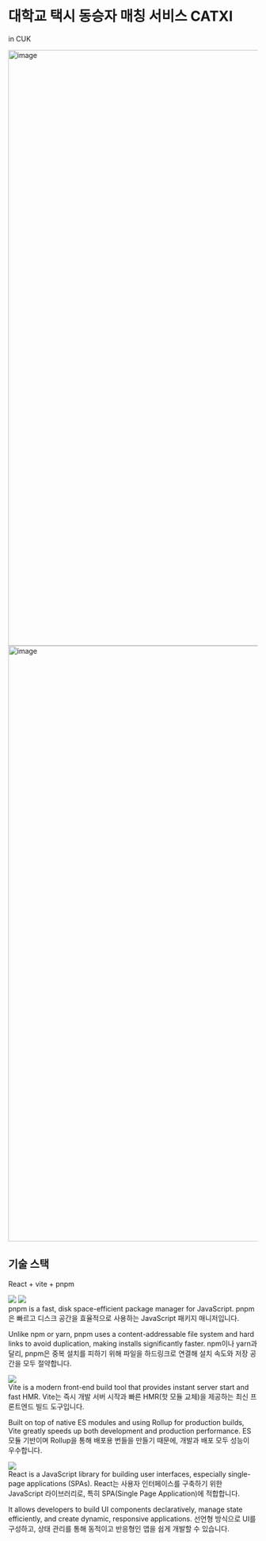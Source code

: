 # 대학교 택시 동승자 매칭 서비스 CATXI
in CUK

<img width="2000" height="1200" alt="image" src="https://github.com/user-attachments/assets/dcc67717-3651-4582-86cf-e09a91724ffa" />

<img width="2000" height="1200" alt="image" src="https://github.com/user-attachments/assets/fec0a3c0-56fa-46eb-b12f-9e95a7d5570a" />

## 기술 스택
React + vite + pnpm

![](https://img.shields.io/badge/pnpm-ffffff?style=flat&logo=pnpm&logoColor=#F69220") ![](https://img.shields.io/badge/npm-ffffff?style=flat&logo=npm&logoColor=#CB3837") <br />
pnpm is a fast, disk space-efficient package manager for JavaScript.
pnpm은 빠르고 디스크 공간을 효율적으로 사용하는 JavaScript 패키지 매니저입니다.

Unlike npm or yarn, pnpm uses a content-addressable file system and hard links to avoid duplication, making installs significantly faster.
npm이나 yarn과 달리, pnpm은 중복 설치를 피하기 위해 파일을 하드링크로 연결해 설치 속도와 저장 공간을 모두 절약합니다.

![](https://img.shields.io/badge/vite-ffffff?style=flat&logo=vite&logoColor=#646CFF") <br />
Vite is a modern front-end build tool that provides instant server start and fast HMR.
Vite는 즉시 개발 서버 시작과 빠른 HMR(핫 모듈 교체)을 제공하는 최신 프론트엔드 빌드 도구입니다.

Built on top of native ES modules and using Rollup for production builds, Vite greatly speeds up both development and production performance.
ES 모듈 기반이며 Rollup을 통해 배포용 번들을 만들기 때문에, 개발과 배포 모두 성능이 우수합니다.

![](https://img.shields.io/badge/react-ffffff?style=flat&logo=react&logoColor=#61DAFB") <br />
React is a JavaScript library for building user interfaces, especially single-page applications (SPAs).
React는 사용자 인터페이스를 구축하기 위한 JavaScript 라이브러리로, 특히 SPA(Single Page Application)에 적합합니다.

It allows developers to build UI components declaratively, manage state efficiently, and create dynamic, responsive applications.
선언형 방식으로 UI를 구성하고, 상태 관리를 통해 동적이고 반응형인 앱을 쉽게 개발할 수 있습니다.
